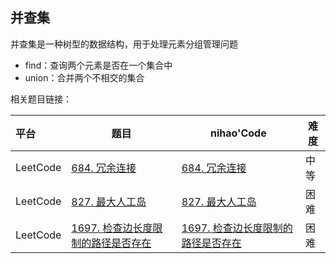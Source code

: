 ## 并查集

并查集是一种树型的数据结构，用于处理元素分组管理问题

* find：查询两个元素是否在一个集合中
* union：合并两个不相交的集合

相关题目链接：

| 平台     | 题目                                                         | nihao'Code                                                   | 难度 |
| :------- | ------------------------------------------------------------ | ------------------------------------------------------------ | ---- |
| LeetCode | [684. 冗余连接](https://leetcode.cn/problems/redundant-connection/) | [684. 冗余连接](https://github.com/xuhaodong1/nihao_algorithm_notes/blob/937bb5138c7ca8febf6081fd142c58d674ff28c4/LeetCode/UnionFindSet.swift#L13-L38) | 中等 |
| LeetCode | [827. 最大人工岛](https://leetcode.cn/problems/making-a-large-island/) | [827. 最大人工岛](https://github.com/xuhaodong1/nihao_algorithm_notes/blob/937bb5138c7ca8febf6081fd142c58d674ff28c4/LeetCode/UnionFindSet.swift#L40-L96) | 困难 |
| LeetCode | [1697. 检查边长度限制的路径是否存在](https://leetcode.cn/problems/checking-existence-of-edge-length-limited-paths/description/) | [1697. 检查边长度限制的路径是否存在](https://github.com/xuhaodong1/nihao_algorithm_notes/blob/88dc4620d2c068081ace09e14d6a239351cd4452/LeetCode/UnionFindSet.swift#L98-L124) | 困难 |

